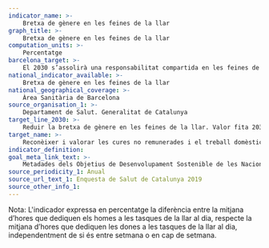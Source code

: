 ```yaml
---
indicator_name: >-
    Bretxa de gènere en les feines de la llar
graph_title: >-
    Bretxa de gènere en les feines de la llar
computation_units: >-
    Percentatge
barcelona_target: >-
    El 2030 s’assolirà una responsabilitat compartida en les feines de la llar i en les cures, tant dins de les famílies com entre famílies, empreses i administració pública
national_indicator_available: >-
    Bretxa de gènere en les feines de la llar
national_geographical_coverage: >-
    Àrea Sanitària de Barcelona
source_organisation_1: >-
    Departament de Salut. Generalitat de Catalunya
target_line_2030: >-
    Reduir la bretxa de gènere en les feines de la llar. Valor fita 2030: Pendent de determinar
target_name: >-
    Reconèixer i valorar les cures no remunerades i el treball domèstic no remunerat, mitjançant la prestació de serveis públics, la provisió d’infraestructures i la formulació de polítiques de protecció social, així com mitjançant la promoció de la responsabilitat compartida a la llar i la família, segons escaigui a cada país
indicator_definition:
goal_meta_link_text: >-
    Metadades dels Objetius de Desenvolupament Sostenible de les Nacions Unides (pdf 894kB)
source_periodicity_1: Anual
source_url_text_1: Enquesta de Salut de Catalunya 2019 
source_other_info_1: 
---
```

Nota: L'indicador expressa en percentatge la diferència entre la mitjana d’hores que dediquen els homes a les tasques de la llar al dia, respecte la mitjana d’hores que dediquen les dones a les tasques de la llar al dia, independentment de si és entre setmana o en cap de setmana.
